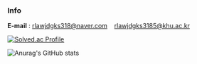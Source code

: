 ### Info

**E-mail** : rlawjdgks318@naver.com &nbsp;&nbsp; rlawjdgks3185@khu.ac.kr


[![Solved.ac Profile](http://mazassumnida.wtf/api/v2/generate_badge?boj=yhs03043)](https://solved.ac/yhs03043/)

![Anurag's GitHub stats](https://github-readme-stats.vercel.app/api?username=Jhan-K&theme=graywhite&show_icons=true) 
<!--
**jjeonghak/jjeonghak* is a ✨ _special_ ✨ repository because its `README.md` (this file) appears on your GitHub profile.

Here are some ideas to get you started:

- 🔭 I’m currently working on ...
- 🌱 I’m currently learning ...
- 👯 I’m looking to collaborate on ...
- 🤔 I’m looking for help with ...
- 💬 Ask me about ...
- 📫 How to reach me: ...
- 😄 Pronouns: ...
- ⚡ Fun fact: ...
-->
